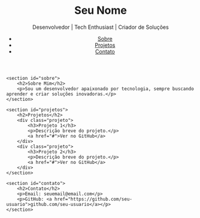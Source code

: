 <!DOCTYPE html>
<html lang="pt-br">
<head>
    <meta charset="UTF-8">
    <meta name="viewport" content="width=device-width, initial-scale=1.0">
    <title>Portfólio Pessoal</title>
    <link rel="stylesheet" href="style.css">
</head>
<body>
    <header>
        <h1>Seu Nome</h1>
        <p>Desenvolvedor | Tech Enthusiast | Criador de Soluções</p>
        <nav>
            <ul>
                <li><a href="#sobre">Sobre</a></li>
                <li><a href="#projetos">Projetos</a></li>
                <li><a href="#contato">Contato</a></li>
            </ul>
        </nav>
    </header>
    
    <section id="sobre">
        <h2>Sobre Mim</h2>
        <p>Sou um desenvolvedor apaixonado por tecnologia, sempre buscando aprender e criar soluções inovadoras.</p>
    </section>
    
    <section id="projetos">
        <h2>Projetos</h2>
        <div class="projeto">
            <h3>Projeto 1</h3>
            <p>Descrição breve do projeto.</p>
            <a href="#">Ver no GitHub</a>
        </div>
        <div class="projeto">
            <h3>Projeto 2</h3>
            <p>Descrição breve do projeto.</p>
            <a href="#">Ver no GitHub</a>
        </div>
    </section>
    
    <section id="contato">
        <h2>Contato</h2>
        <p>Email: seuemail@email.com</p>
        <p>GitHub: <a href="https://github.com/seu-usuario">github.com/seu-usuario</a></p>
    </section>
</body>
</html>
